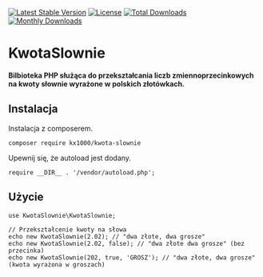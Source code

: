 [![Latest Stable Version](https://poser.pugx.org/kx1000/kwota-slownie/v)](//packagist.org/packages/kx1000/kwota-slownie) 
[![License](https://poser.pugx.org/kx1000/kwota-slownie/license)](//packagist.org/packages/kx1000/kwota-slownie)
[![Total Downloads](http://poser.pugx.org/kx1000/kwota-slownie/downloads)](https://packagist.org/packages/kx1000/kwota-slownie)
[![Monthly Downloads](http://poser.pugx.org/kx1000/kwota-slownie/d/monthly)](https://packagist.org/packages/kx1000/kwota-slownie)

# KwotaSlownie
**Bilbioteka PHP służąca do przekształcania liczb zmiennoprzecinkowych na kwoty słownie wyrażone w polskich złotówkach.**

## Instalacja
Instalacja z composerem.

`composer require kx1000/kwota-slownie`

Upewnij się, że autoload jest dodany.

`require __DIR__ . '/vendor/autoload.php';`

## Użycie
```
use KwotaSlownie\KwotaSlownie;

// Przekształcenie kwoty na słowa  
echo new KwotaSlownie(2.02); // "dwa złote, dwa grosze"
echo new KwotaSlownie(2.02, false); // "dwa złote dwa grosze" (bez przecinka)
echo new KwotaSlownie(202, true, 'GROSZ'); // "dwa złote, dwa grosze" (kwota wyrażona w groszach)
```
